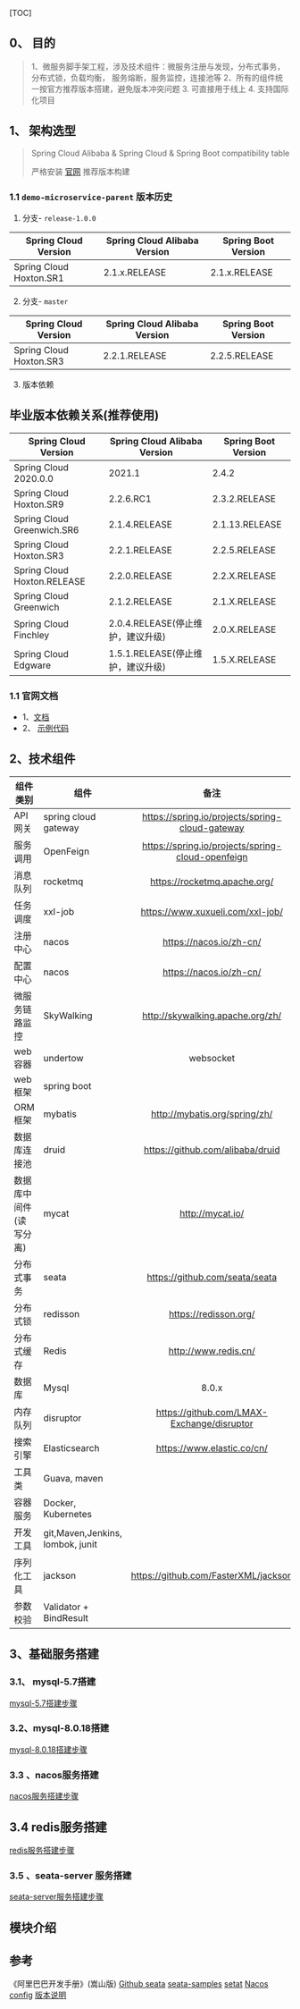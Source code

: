 [TOC]




## 0、 目的
> 1、微服务脚手架工程，涉及技术组件：微服务注册与发现，分布式事务，分布式锁，负载均衡， 服务熔断，服务监控，连接池等
> 2、所有的组件统一按官方推荐版本搭建，避免版本冲突问题
> 3. 可直接用于线上
> 4. 支持国际化项目



## 1、 架构选型

>  Spring Cloud Alibaba & Spring Cloud & Spring Boot compatibility table
>
> 严格安装 [官网](https://spring.io/projects/spring-cloud-alibaba) 推荐版本构建



### 1.1 `demo-microservice-parent` 版本历史


1. 分支- `release-1.0.0`

| Spring Cloud Version   | Spring Cloud Alibaba Version | Spring Boot Version |
| ---------------------- | ---------------------------- | ------------------- |
| Spring Cloud Hoxton.SR1 | 2.1.x.RELEASE                | 2.1.x.RELEASE       |

2. 分支- `master`

| Spring Cloud Version   | Spring Cloud Alibaba Version | Spring Boot Version |
| ---------------------- | ---------------------------- | ------------------- |
| Spring Cloud Hoxton.SR3 | 2.2.1.RELEASE        |2.2.5.RELEASE     |


3. 版本依赖
## 毕业版本依赖关系(推荐使用)

| Spring Cloud Version        | Spring Cloud Alibaba Version      | Spring Boot Version |
| --------------------------- | --------------------------------- | ------------------- |
| Spring Cloud 2020.0.0       | 2021.1                            | 2.4.2               |
| Spring Cloud Hoxton.SR9     | 2.2.6.RC1                         | 2.3.2.RELEASE       |
| Spring Cloud Greenwich.SR6  | 2.1.4.RELEASE                     | 2.1.13.RELEASE      |
| Spring Cloud Hoxton.SR3     | 2.2.1.RELEASE                     | 2.2.5.RELEASE       |
| Spring Cloud Hoxton.RELEASE | 2.2.0.RELEASE                     | 2.2.X.RELEASE       |
| Spring Cloud Greenwich      | 2.1.2.RELEASE                     | 2.1.X.RELEASE       |
| Spring Cloud Finchley       | 2.0.4.RELEASE(停止维护，建议升级) | 2.0.X.RELEASE       |
| Spring Cloud Edgware        | 1.5.1.RELEASE(停止维护，建议升级) | 1.5.X.RELEASE       |





### 1.1 官网文档

* 1、[文档](https://spring.io/projects/spring-cloud-alibaba#learn)
* 2、 [示例代码](https://spring.io/projects/spring-cloud-alibaba#samples)

  

## 2、技术组件

| 组件类别                | 组件                             |                       备注                        |
| ----------------------- | -------------------------------- | :-----------------------------------------------: |
| API网关                 | spring cloud gateway             |  https://spring.io/projects/spring-cloud-gateway  |
| 服务调用                | OpenFeign                        | https://spring.io/projects/spring-cloud-openfeign |
| 消息队列                | rocketmq                         |           https://rocketmq.apache.org/            |
| 任务调度                | xxl-job                          |         https://www.xuxueli.com/xxl-job/          |
| 注册中心                | nacos                            |              https://nacos.io/zh-cn/              |
| 配置中心                | nacos                            |              https://nacos.io/zh-cn/              |
| 微服务链路监控          | SkyWalking                       |         http://skywalking.apache.org/zh/          |
| web容器                 | undertow                         |                     websocket                     |
| web框架                 | spring boot                      |                                                   |
| ORM框架                 | mybatis                          |           http://mybatis.org/spring/zh/           |
| 数据库连接池            | druid                            |         https://github.com/alibaba/druid          |
| 数据库中间件 (读写分离) | mycat                            |                 http://mycat.io/                  |
| 分布式事务              | seata                            |          https://github.com/seata/seata           |
| 分布式锁                | redisson                         |               https://redisson.org/               |
| 分布式缓存              | Redis                            |               http://www.redis.cn/                |
| 数据库                  | Mysql                            |                       8.0.x                       |
| 内存队列                | disruptor                        |    https://github.com/LMAX-Exchange/disruptor     |
| 搜索引擎                | Elasticsearch                    |            https://www.elastic.co/cn/             |
| 工具类                  | Guava, maven                     |                                                   |
| 容器服务                | Docker, Kubernetes               |                                                   |
| 开发工具                | git,Maven,Jenkins, lombok, junit |                                                   |
| 序列化工具              | jackson                          |       https://github.com/FasterXML/jackson        |
| 参数校验                | Validator + BindResult           |                                                   |



## 3、基础服务搭建

### 3.1、 mysql-5.7搭建

[mysql-5.7搭建步骤](https://github.com/mixbe/springclound-microservice-demo-parent/tree/master/docker-application/mysql-5.7-docker)

### 3.2、mysql-8.0.18搭建

[mysql-8.0.18搭建步骤](https://github.com/mixbe/springclound-microservice-demo-parent/tree/master/docker-application/mysql-8.0-docker)

### 3.3 、nacos服务搭建

[nacos服务搭建步骤](https://github.com/mixbe/springclound-microservice-demo-parent/tree/master/docker-application/nacos-1.2.1)

## 3.4 redis服务搭建

[redis服务搭建步骤](https://github.com/mixbe/springclound-microservice-demo-parent/tree/master/docker-application/redis)

### 3.5 、seata-server 服务搭建

[seata-server服务搭建步骤](https://github.com/mixbe/springclound-microservice-demo-parent/tree/master/docker-application/seata-server-1.1.0)



## 模块介绍







## 参考
《阿里巴巴开发手册》(嵩山版)
 [Github seata](https://github.com/seata/seata)
 [seata-samples](https://github.com/seata/seata-samples)
 [setat](https://nacos.io/zh-cn/)
 [Nacos config](https://github.com/alibaba/spring-cloud-alibaba/wiki/Nacos-config)
 [版本说明](https://github.com/alibaba/spring-cloud-alibaba/wiki/%E7%89%88%E6%9C%AC%E8%AF%B4%E6%98%8E)

